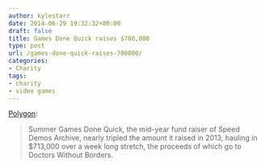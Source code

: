 ```yaml
---
author: kylestarr
date: 2014-06-29 19:32:32+00:00
draft: false
title: Games Done Quick raises $700,000
type: post
url: /games-done-quick-raises-700000/
categories:
- Charity
tags:
- charity
- video games
---
```


[Polygon](http://www.polygon.com/2014/6/29/5855012/summer-games-done-quick-raises-more-than-700000):

> Summer Games Done Quick, the mid-year fund raiser of Speed Demos Archive, nearly tripled the amount it raised in 2013, hauling in $713,000 over a week long stretch, the proceeds of which go to Doctors Without Borders.
